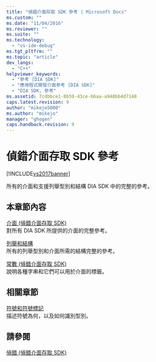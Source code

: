 ```yaml
---
title: "偵錯介面存取 SDK 參考 | Microsoft Docs"
ms.custom: ""
ms.date: "11/04/2016"
ms.reviewer: ""
ms.suite: ""
ms.technology: 
  - "vs-ide-debug"
ms.tgt_pltfrm: ""
ms.topic: "article"
dev_langs: 
  - "C++"
helpviewer_keywords: 
  - "參考 [DIA SDK]"
  - "應用程式開發介面參考 [DIA SDK]"
  - "DIA SDK, 參考"
ms.assetid: 7cdbbce1-8b59-43ce-b6aa-a948bb4d7148
caps.latest.revision: 9
author: "mikejo5000"
ms.author: "mikejo"
manager: "ghogen"
caps.handback.revision: 9
---
```

# 偵錯介面存取 SDK 參考
[!INCLUDE[vs2017banner](../../code-quality/includes/vs2017banner.md)]

所有的介面和支援列舉型別和結構 DIA SDK 中的完整的參考。  
  
## 本章節內容  
 [介面 \(偵錯介面存取 SDK\)](../../debugger/debug-interface-access/interfaces-debug-interface-access-sdk.md)  
 對所有 DIA SDK 所提供的介面的完整參考。  
  
 [列舉和結構](../../debugger/debug-interface-access/enumerations-and-structures.md)  
 所有的列舉型別和介面所需的結構完整的參考。  
  
 [常數 \(偵錯介面存取 SDK\)](../../debugger/debug-interface-access/constants-debug-interface-access-sdk.md)  
 說明各種字串和它們可以用於介面的標籤。  
  
## 相關章節  
 [符號和符號標記](../../debugger/debug-interface-access/symbols-and-symbol-tags.md)  
 描述符號為何，以及如何識別型別。  
  
## 請參閱  
 [偵錯 \(偵錯介面存取 SDK\)](../../debugger/debug-interface-access/debug-interface-access-sdk.md)